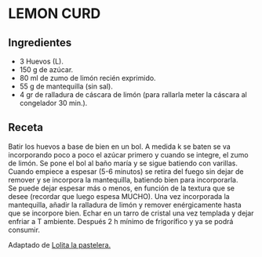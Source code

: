 # LEMON CURD

## Ingredientes
- 3 Huevos (L).
- 150 g de azúcar.
- 80 ml de zumo de limón recién exprimido.
- 55 g de mantequilla (sin sal).
- 4 gr de ralladura de cáscara de limón (para rallarla meter la cáscara al congelador 30 min.).

## Receta
Batir los huevos a base de bien en un bol. A medida k se baten se va incorporando poco a poco el azúcar primero y cuando se integre, el zumo de limón. Se pone el bol al baño maría y se sigue batiendo con varillas. Cuando empiece a espesar (5-6 minutos) se retira del fuego sin dejar de remover y se incorpora la mantequilla, batiendo bien para incorporarla. <br>
Se puede dejar espesar más o menos, en función de la textura que se desee (recordar que luego espesa MUCHO).
Una vez incorporada la mantequilla, añadir la ralladura de limón y remover enérgicamente hasta que se incorpore bien. Echar en un tarro de cristal una vez templada y dejar enfriar a T ambiente. Después 2 h mínimo de frigorífico y ya se podrá consumir. <br>

Adaptado de [Lolita la pastelera.](https://www.lolitalapastelera.com/crema-de-limon-casera-lemon-curd/)

